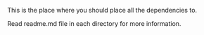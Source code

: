 This is the place where you should place all the dependencies to.

Read readme.md file in each directory for more information.
